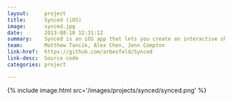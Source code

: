```yaml
---
layout:     project
title:      Synced (iOS)
image:      synced.jpg
date:       2013-08-10 12:31:12
summary:    Synced is an iOS app that lets you create an interactive shared playlist with your friends and listen as songs, movies, and YouTube videos are played perfectly in sync among all devices. Apple rejected it from the App Store, but the [source code](https://github.com/arbesfeld/Synced) is still around if you want to try it yourself.
team:       Matthew Tancik, Alex Chen, Jenn Compton
link-href:  https://github.com/arbesfeld/Synced
link-desc:  Source code
categories: project

---
```


{% include image.html src='/images/projects/synced/synced.png' %}